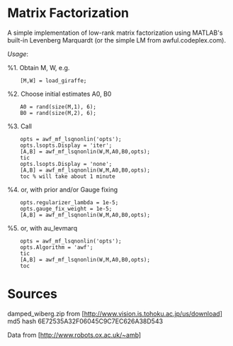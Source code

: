 Matrix Factorization
====================

A simple implementation of low-rank matrix factorization using 
MATLAB's built-in Levenberg Marquardt (or the simple LM from awful.codeplex.com).

*Usage*: 

%1. Obtain M, W, e.g.

        [M,W] = load_giraffe;

%2. Choose initial estimates A0, B0

        A0 = rand(size(M,1), 6);
        B0 = rand(size(M,2), 6);

%3. Call 

        opts = awf_mf_lsqnonlin('opts');
        opts.lsopts.Display = 'iter';
        [A,B] = awf_mf_lsqnonlin(W,M,A0,B0,opts);
        tic
        opts.lsopts.Display = 'none';
        [A,B] = awf_mf_lsqnonlin(W,M,A0,B0,opts);
        toc % will take about 1 minute 
		
%4. or, with prior and/or Gauge fixing

		opts.regularizer_lambda = 1e-5;
    	opts.gauge_fix_weight = 1e-5;
		[A,B] = awf_mf_lsqnonlin(W,M,A0,B0,opts);

%5. or, with au_levmarq

        opts = awf_mf_lsqnonlin('opts');
		opts.Algorithm = 'awf';
        tic
		[A,B] = awf_mf_lsqnonlin(W,M,A0,B0,opts);
        toc


Sources
=======
damped_wiberg.zip from [http://www.vision.is.tohoku.ac.jp/us/download]
md5 hash 6E72535A32F06045C9C7EC626A38D543

Data from [http://www.robots.ox.ac.uk/~amb]

